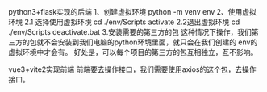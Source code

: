 python3+flask实现的后端
1、创建虚拟环境
python -m venv env
2、使用虚拟环境
2.1 选择使用虚拟环境
cd ./env/Scripts
activate
2.2退出虚拟环境
cd ./env/Scripts
deactivate.bat
3.安装需要的第三方的包
这种情况下操作，我们第三方的包就不会安装到我们电脑的python环境里面，就只会在我们创建的 env的虚拟环境中才会有。
好处是，可以每个项目的第三方的包互相独立，互不影响。

vue3+vite2实现前端
前端要去操作接口，我们需要使用axios的这个包，去操作接口。